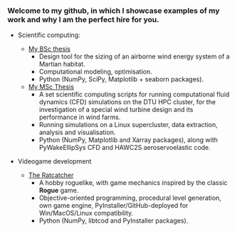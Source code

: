 ### Welcome to my github, in which I showcase examples of my work and why I am the perfect hire for you.

- Scientific computing:
  - [My BSc thesis](https://github.com/dsmordasov/ares_awesizer)
    - Design tool for the sizing of an airborne wind energy system of a Martian habitat.
    - Computational modeling, optimisation.
    - Python (NumPy, SciPy, Matplotlib + seaborn packages).
  - [My MSc Thesis](https://github.com/dsmordasov/wake_diffusion_rotor)
    - A set scientific computing scripts for running computational fluid dynamics (CFD) simulations on the DTU HPC cluster, for the investigation of a special wind turbine design and its performance in wind farms.
    - Running simulations on a Linux supercluster, data extraction, analysis and visualisation. 
    - Python (NumPy, Matplotlib and Xarray packages), along with PyWakeEllipSys CFD and HAWC2S aeroservoelastic code.
 
- Videogame development
  - [The Ratcatcher](https://github.com/dsmordasov/dmitrijs_roguelike)
    - A hobby roguelike, with game mechanics inspired by the classic **Rogue** game.
    - Objective-oriented programming, procedural level generation, own game engine, PyInstaller/GitHub-deployed for Win/MacOS/Linux compatibility.
    - Python (NumPy, libtcod and PyInstaller packages). 
<!--
**dsmordasov/dsmordasov** is a ✨ _special_ ✨ repository because its `README.md` (this file) appears on your GitHub profile.

Here are some ideas to get you started:

- 🔭 I’m currently working on ...
- 🌱 I’m currently learning ...
- 👯 I’m looking to collaborate on ...
- 🤔 I’m looking for help with ...
- 💬 Ask me about ...
- 📫 How to reach me: ...
- 😄 Pronouns: ...
- ⚡ Fun fact: ...
-->
